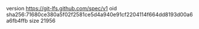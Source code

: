 version https://git-lfs.github.com/spec/v1
oid sha256:71680ce380a5f02f2581ce5d4a940e91cf2204114f664dd8193d00a6a6fb4ffb
size 21956

